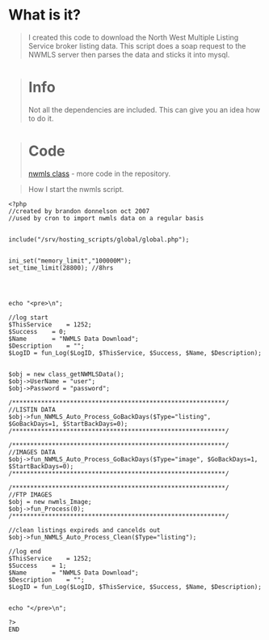 # What is it? #

> I created this code to download the North West Multiple Listing Service broker listing data. This script does a soap request to the NWMLS server then parses the data and sticks it into mysql.


> # Info #
> Not all the dependencies are included. This can give you an idea how to do it.

> # Code #
> [nwmls class](http://code.google.com/p/php-examples/source/browse/trunk/php-examples/src/class_nwmls.php) - more code in the repository.

> How I start the nwmls script.
```
<?php
//created by brandon donnelson oct 2007
//used by cron to import nwmls data on a regular basis


include("/srv/hosting_scripts/global/global.php");


ini_set("memory_limit","100000M");
set_time_limit(28800); //8hrs




echo "<pre>\n";

//log start 
$ThisService 	= 1252;
$Success 	= 0;
$Name 		= "NWMLS Data Download";
$Description 	= "";
$LogID = fun_Log($LogID, $ThisService, $Success, $Name, $Description);


$obj = new class_getNWMLSData();
$obj->UserName = "user";
$obj->Password = "password";

/***********************************************************/
//LISTIN DATA
$obj->fun_NWMLS_Auto_Process_GoBackDays($Type="listing", $GoBackDays=1, $StartBackDays=0); 
/***********************************************************/

/***********************************************************/
//IMAGES DATA
$obj->fun_NWMLS_Auto_Process_GoBackDays($Type="image", $GoBackDays=1, $StartBackDays=0);
/***********************************************************/

/***********************************************************/
//FTP IMAGES
$obj = new nwmls_Image;
$obj->fun_Process(0);
/***********************************************************/

//clean listings expireds and cancelds out
$obj->fun_NWMLS_Auto_Process_Clean($Type="listing");

//log end 
$ThisService 	= 1252;
$Success 	= 1;
$Name 		= "NWMLS Data Download";
$Description 	= "";
$LogID = fun_Log($LogID, $ThisService, $Success, $Name, $Description);


echo "</pre>\n";

?>
END

```